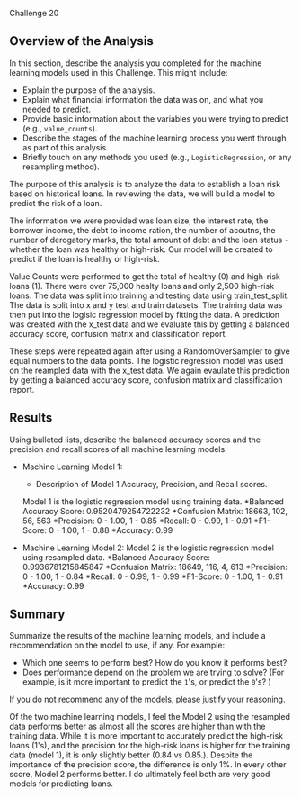 Challenge 20

## Overview of the Analysis

In this section, describe the analysis you completed for the machine learning models used in this Challenge. This might include:

* Explain the purpose of the analysis.
* Explain what financial information the data was on, and what you needed to predict.
* Provide basic information about the variables you were trying to predict (e.g., `value_counts`).
* Describe the stages of the machine learning process you went through as part of this analysis.
* Briefly touch on any methods you used (e.g., `LogisticRegression`, or any resampling method).

The purpose of this analysis is to analyze the data to establish a loan risk based on historical loans.  In reviewing the data, we will build a model to predict the risk of a loan.

The information we were provided was loan size, the interest rate, the borrower income, the debt to income ration, the number of acoutns, the number of derogatory marks, the total amount of debt and the loan status - whether the loan was healthy or high-risk.  Our model will be created to predict if the loan is healthy or high-risk. 

Value Counts were performed to get the total of healthy (0) and high-risk loans (1).  There were over 75,000 healty loans and only 2,500 high-risk loans.  The data was split into training and testing data using train_test_split.  The data is split into x and y test and train datasets.  The training data was then put into the logisic regression model by fitting the data.   A prediction was created with the x_test data and we evaluate this by getting a balanced accuracy score, confusion matrix and classification report.

These steps were repeated again after using a RandomOverSampler to give equal numbers to the data points.  The logistic regression model was used on the reampled data with the x_test data.  We again evaulate this prediction by getting a balanced accuracy score, confusion matrix and classification report.



## Results

Using bulleted lists, describe the balanced accuracy scores and the precision and recall scores of all machine learning models.

* Machine Learning Model 1:
  * Description of Model 1 Accuracy, Precision, and Recall scores.

  Model 1 is the logistic regression model using training data.
    *Balanced Accuracy Score: 0.9520479254722232
    *Confusion Matrix:  18663, 102, 56, 563
    *Precision: 0 - 1.00, 1 - 0.85
    *Recall: 0 - 0.99, 1 - 0.91
    *F1-Score: 0 - 1.00, 1 - 0.88
    *Accuracy: 0.99


* Machine Learning Model 2:
  Model 2 is the logistic regression model using resampled data.
    *Balanced Accuracy Score: 0.9936781215845847
    *Confusion Matrix:  18649, 116, 4, 613
    *Precision: 0 - 1.00, 1 - 0.84
    *Recall: 0 - 0.99, 1 - 0.99
    *F1-Score: 0 - 1.00, 1 - 0.91
    *Accuracy: 0.99

## Summary

Summarize the results of the machine learning models, and include a recommendation on the model to use, if any. For example:
* Which one seems to perform best? How do you know it performs best?
* Does performance depend on the problem we are trying to solve? (For example, is it more important to predict the `1`'s, or predict the `0`'s? )

If you do not recommend any of the models, please justify your reasoning.

Of the two machine learning models, I feel the Model 2 using the resampled data performs better as almost all the scores are higher than with the training data.  While it is more important to accurately predict the high-risk loans (1's), and the precision for the high-risk loans is higher for the training data (model 1), it is only slightly better (0.84 vs 0.85.).  Despite the importance of the precision score, the difference is only 1%.  In every other score, Model 2 performs better.  I do ultimately feel both are very good models for predicting loans. 
